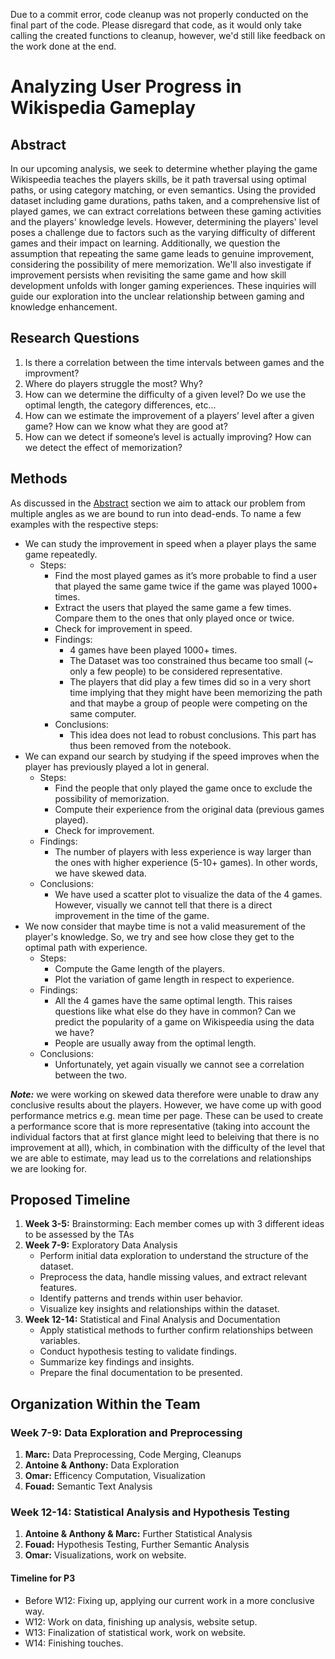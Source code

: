 Due to a commit error, code cleanup was not properly conducted on the final part of the code. Please disregard that code, as it would only take calling the created functions to cleanup, however, we'd still like feedback on the work done at the end.

# Analyzing User Progress in Wikispedia Gameplay
## Abstract
In our upcoming analysis, we seek to determine whether playing the game Wikispeedia teaches the players skills, be it path traversal using optimal paths, or using category matching, or even semantics. Using the provided dataset including game durations, paths taken, and a comprehensive list of played games, we can extract correlations between these gaming activities and the players' knowledge levels. However, determining the players' level poses a challenge due to factors such as the varying difficulty of different games and their impact on learning. Additionally, we question the assumption that repeating the same game leads to genuine improvement, considering the possibility of mere memorization. We'll also investigate if improvement persists when revisiting the same game and how skill development unfolds with longer gaming experiences. These inquiries will guide our exploration into the unclear relationship between gaming and knowledge enhancement.

## Research Questions
1. Is there a correlation between the time intervals between games and the improvment?
2. Where do players struggle the most? Why?
3. How can we determine the difficulty of a given level? Do we use the optimal length, the category differences, etc...
4. How can we estimate the improvement of a players’ level after a given game? How can we know what they are good at?
5. How can we detect if someone’s level is actually improving? How can we detect the effect of memorization?

## Methods
As discussed in the [Abstract](#Abstract) section we aim to attack our problem from multiple angles as we are bound to run into dead-ends. To name a few examples with the respective steps:
- We can study the improvement in speed when a player plays the same game repeatedly.
  - Steps:
       - Find the most played games as it’s more probable to find a user that played the same game twice if the game was played 1000+ times.
       - Extract the users that played the same game a few times. Compare them to the ones that only played once or twice.
       - Check for improvement in speed.
	- Findings:
	    - 4 games have been played 1000+ times.
	    - The Dataset was too constrained thus became too small (~ only a few people) to be considered representative. 
	    - The players that did play a few times did so in a very short time implying that they might have been memorizing the path and that maybe a group of people were competing on the same computer.
	- Conclusions:
	    - This idea does not lead to robust conclusions. This part has thus been removed from the notebook.
- We can expand our search by studying if the speed improves when the player has previously played a lot in general.
	- Steps:
	    - Find the people that only played the game once to exclude the possibility of memorization.
	    - Compute their experience from the original data (previous games played).
	    - Check for improvement.
	- Findings:
	    - The number of players with less experience is way larger than the ones with higher experience (5-10+ games). In other words, we have skewed data.
	- Conclusions:
	    - We have used a scatter plot to visualize the data of the 4 games. However, visually we cannot tell that there is a direct improvement in the time of the game.
- We now consider that maybe time is not a valid measurement of the player's knowledge. So, we try and see how close they get to the optimal path with experience.
	- Steps:
	    - Compute the Game length of the players.
	    - Plot the variation of game length in respect to experience.
	- Findings:
	    - All the 4 games have the same optimal length. This raises questions like what else do they have in common? Can we predict the popularity of a game on Wikispeedia using the data we have?
	    - People are usually away from the optimal length.
	- Conclusions:
	    - Unfortunately, yet again visually we cannot see a correlation between the two.

**_Note:_** we were working on skewed data therefore were unable to draw any conclusive results about the players. However, we have come up with good performance metrics e.g. mean time per page. These can be used to create a performance score that is more representative (taking into account the individual factors that at first glance might leed to beleiving that there is no improvement at all), which, in combination with the difficulty of the level that we are able to estimate, may lead us to the correlations and relationships we are looking for.

## Proposed Timeline
1. **Week 3-5:** Brainstorming: Each member comes up with 3 different ideas to be assessed by the TAs
2. **Week 7-9:** Exploratory Data Analysis
   - Perform initial data exploration to understand the structure of the dataset.
   - Preprocess the data, handle missing values, and extract relevant features.
   - Identify patterns and trends within user behavior.
   - Visualize key insights and relationships within the dataset.
3. **Week 12-14:** Statistical and Final Analysis and Documentation
   - Apply statistical methods to further confirm relationships between variables.
   - Conduct hypothesis testing to validate findings.
   - Summarize key findings and insights.
   - Prepare the final documentation to be presented.

## Organization Within the Team
### Week 7-9: Data Exploration and Preprocessing
1. **Marc:** Data Preprocessing, Code Merging, Cleanups
2. **Antoine & Anthony:** Data Exploration
3. **Omar:** Efficency Computation, Visualization
4. **Fouad:** Semantic Text Analysis
### Week 12-14: Statistical Analysis and Hypothesis Testing
1. **Antoine & Anthony & Marc:** Further Statistical Analysis
2. **Fouad:** Hypothesis Testing, Further Semantic Analysis
3. **Omar:** Visualizations, work on website.

#### Timeline for P3
- Before W12: Fixing up, applying our current work in a more conclusive way.
- W12: Work on data, finishing up analysis, website setup.
- W13: Finalization of statistical work, work on website.
- W14: Finishing touches.
